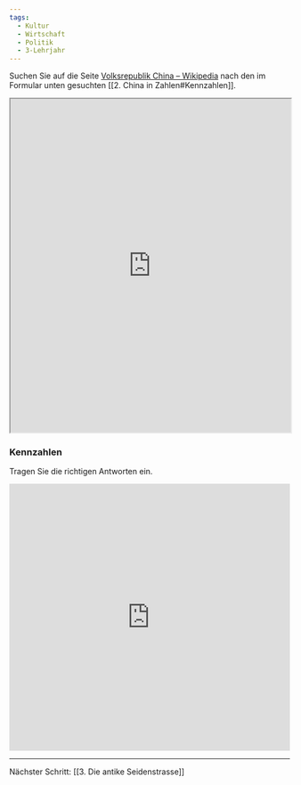 ```yaml
---
tags:
  - Kultur
  - Wirtschaft
  - Politik
  - 3-Lehrjahr
---
```

Suchen Sie auf die Seite [Volksrepublik China – Wikipedia](https://de.wikipedia.org/wiki/Volksrepublik_China) nach den im Formular unten gesuchten [[2. China in Zahlen#Kennzahlen]]. 

<iframe width="100%" height="600" src="https://de.wikipedia.org/wiki/Volksrepublik_China" allowfullscreen allow="geolocation *; autoplay; encrypted-media"></iframe>

### Kennzahlen
Tragen Sie die richtigen Antworten ein.

<iframe width="100%" height="480px" src="https://forms.microsoft.com/Pages/ResponsePage.aspx?id=3JD3sB8inkC07KJqJT_b3gzhkYlYD0VIpERRWTmitHRUNk01NE1FVjU1MU03U0dYMzI5NzEwWFlSRCQlQCNjPTEu&embed=true" frameborder="0" marginwidth="0" marginheight="0" style="border: none; max-width:100%; max-height:100vh" allowfullscreen webkitallowfullscreen mozallowfullscreen msallowfullscreen> </iframe>

---
Nächster Schritt: [[3. Die antike Seidenstrasse]]
